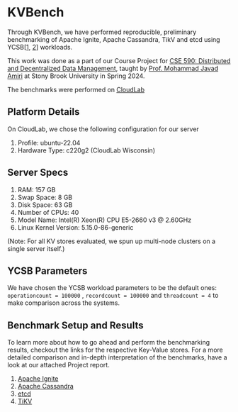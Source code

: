 # KVBench

Through KVBench, we have performed reproducible, preliminary benchmarking of Apache Ignite, Apache Cassandra, TikV and etcd using YCSB[[1](https://github.com/brianfrankcooper/YCSB), [2](https://github.com/pingcap/go-ycsb)] workloads.

This work was done as a part of our Course Project for [CSE 590: Distributed and Decentralized Data Management](https://www3.cs.stonybrook.edu/~amiri/teaching/dddm/24s/index.html), taught by [Prof. Mohammad Javad Amiri](https://www3.cs.stonybrook.edu/~amiri/) at Stony Brook University in Spring 2024.

The benchmarks were performed on [CloudLab](https://www.cloudlab.us/)

## Platform Details
On CloudLab, we chose the following configuration for our server
1. Profile: ubuntu-22.04
2. Hardware Type: c220g2 (CloudLab Wisconsin)

## Server Specs
1. RAM: 157 GB
2. Swap Space: 8 GB
3. Disk Space: 63 GB
4. Number of CPUs: 40
5. Model Name: Intel(R) Xeon(R) CPU E5-2660 v3 @ 2.60GHz
6. Linux Kernel Version: 5.15.0-86-generic

(Note: For all KV stores evaluated, we spun up multi-node clusters on a single server itself.)

## YCSB Parameters
We have chosen the YCSB workload parameters to be the default ones: `operationcount = 100000` ,  `recordcount = 100000` and `threadcount = 4` to make comparison across the systems.

## Benchmark Setup and Results
To learn more about how to go ahead and perform the benchmarking results, checkout the links for the respective Key-Value stores. For a more detailed comparison and in-depth interpretation of the benchmarks, have a look at our attached Project report.

1. [Apache Ignite](https://github.com/divyaankt/KVBench/blob/main/Ignite/README.md)
2. [Apache Cassandra](https://github.com/divyaankt/KVBench/blob/main/Cassandra/README.md)
3. [etcd](https://github.com/divyaankt/KVBench/blob/main/etcd/README.md)
4. [TiKV](https://github.com/divyaankt/KVBench/blob/main/TiKV/README.md)
